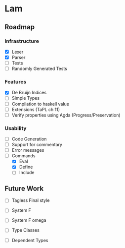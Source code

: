 # Lam
## Roadmap
### Infrastructure
  - [x] Lexer
  - [x] Parser
  - [ ] Tests
  - [ ] Randomly Generated Tests

### Features
  - [x] De Bruijn Indices
  - [ ] Simple Types
  - [ ] Compilation to haskell value
  - [ ] Extensions (TaPL ch 11)
  - [ ] Verify properties using Agda (Progress/Preservation)

### Usability
  - [ ] Code Generation
  - [ ] Support for commentary
  - [ ] Error messages
  - [ ] Commands
    - [x] Eval
    - [x] Define
    - [ ] Include

## Future Work
  - [ ] Tagless Final style
  - [ ] System F
  - [ ] System F omega
  - [ ] Type Classes
  - [ ] Dependent Types

